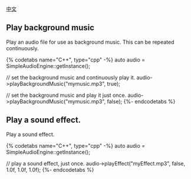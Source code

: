 <div class="langs">
  <a href="#" class="btn" onclick="toggleLanguage()">中文</a>
</div>

## Play background music
Play an audio file for use as background music. This can be repeated
continuously.

{% codetabs name="C++", type="cpp" -%}
auto audio = SimpleAudioEngine::getInstance();

// set the background music and continuously play it.
audio->playBackgroundMusic("mymusic.mp3", true);

// set the background music and play it just once.
audio->playBackgroundMusic("mymusic.mp3", false);
{%- endcodetabs %}

## Play a sound effect.
Play a sound effect.

{% codetabs name="C++", type="cpp" -%}
auto audio = SimpleAudioEngine::getInstance();

// play a sound effect, just once.
audio->playEffect("myEffect.mp3", false, 1.0f, 1.0f, 1.0f);
{%- endcodetabs %}
